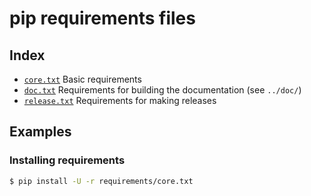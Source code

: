 # pip requirements files

## Index

- [`core.txt`](core.txt)
  Basic requirements
- [`doc.txt`](doc.txt)
  Requirements for building the documentation (see `../doc/`)
- [`release.txt`](release.txt)
  Requirements for making releases

## Examples

### Installing requirements

```bash
$ pip install -U -r requirements/core.txt
```
